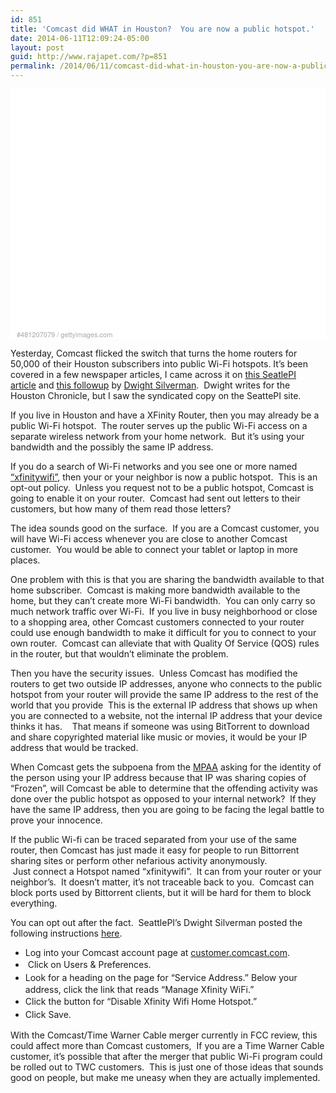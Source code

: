 ```yaml
---
id: 851
title: 'Comcast did WHAT in Houston?  You are now a public hotspot.'
date: 2014-06-11T12:09:24-05:00
layout: post
guid: http://www.rajapet.com/?p=851
permalink: /2014/06/11/comcast-did-what-in-houston-you-are-now-a-public-hotspot/
---
```

<div style="background-color: #fff; display: inline-block; font-family: 'Helvetica Neue',Arial,sans-serif; color: #a7a7a7; font-size: 11px; width: 100%; max-width: 594px;">
  <div class="mceItemVisualAid mceItemLayer" style="overflow: hidden; position: relative; height: 0; padding: 66.498316% 0 49px 0; width: 100%;">
  </div>
  
  <div style="padding: 0; margin: 0 0 0 10px; text-align: left;">
    <a style="color: #a7a7a7; text-decoration: none; font-weight: normal !important; border: none;" href="http://www.gettyimages.com/detail/481207079" target="_blank">#481207079</a> / <a style="color: #a7a7a7; text-decoration: none; font-weight: normal !important; border: none;" href="http://www.gettyimages.com" target="_blank">gettyimages.com</a>
  </div>
</div>

Yesterday, Comcast flicked the switch that turns the home routers for 50,000 of their Houston subscribers into public Wi-Fi hotspots. It&#8217;s been covered in a few newspaper articles, I came across it on [this SeatlePI article](http://blog.seattlepi.com/techblog/2014/06/09/comcast-is-turning-your-xfinity-router-into-a-public-wi-fi-hotspot "Comcast is turning your Xfinity router into a public Wi-Fi hotspot") and [this followup](http://blog.seattlepi.com/techblog/2014/06/10/comcast-switches-on-50000-residential-wi-fi-hotspots-in-houston/) by [Dwight Silverman](https://twitter.com/dsilverman).  Dwight writes for the Houston Chronicle, but I saw the syndicated copy on the SeattePI site.

If you live in Houston and have a XFinity Router, then you may already be a public Wi-Fi hotspot.  The router serves up the public Wi-Fi access on a separate wireless network from your home network.  But it&#8217;s using your bandwidth and the possibly the same IP address.

If you do a search of Wi-Fi networks and you see one or more named [&#8220;xfinitywifi&#8221;](http://customer.comcast.com/help-and-support/internet/about-xfinity-wifi-internet/), then your or your neighbor is now a public hotspot.  This is an opt-out policy.  Unless you request not to be a public hotspot, Comcast is going to enable it on your router.  Comcast had sent out letters to their customers, but how many of them read those letters?

The idea sounds good on the surface.  If you are a Comcast customer, you will have Wi-Fi access whenever you are close to another Comcast customer.  You would be able to connect your tablet or laptop in more places.

One problem with this is that you are sharing the bandwidth available to that home subscriber.  Comcast is making more bandwidth available to the home, but they can&#8217;t create more Wi-Fi bandwidth.  You can only carry so much network traffic over Wi-Fi.  If you live in busy neighborhood or close to a shopping area, other Comcast customers connected to your router could use enough bandwidth to make it difficult for you to connect to your own router.  Comcast can alleviate that with Quality Of Service (QOS) rules in the router, but that wouldn&#8217;t eliminate the problem.

Then you have the security issues.  Unless Comcast has modified the routers to get two outside IP addresses, anyone who connects to the public hotspot from your router will provide the same IP address to the rest of the world that you provide  This is the external IP address that shows up when you are connected to a website, not the internal IP address that your device thinks it has.    That means if someone was using BitTorrent to download and share copyrighted material like music or movies, it would be your IP address that would be tracked.

When Comcast gets the subpoena from the [MPAA](http://www.mpaa.org/privacy-policy/) asking for the identity of the person using your IP address because that IP was sharing copies of &#8220;Frozen&#8221;, will Comcast be able to determine that the offending activity was done over the public hotspot as opposed to your internal network?  If they have the same IP address, then you are going to be facing the legal battle to prove your innocence.

If the public Wi-fi can be traced separated from your use of the same router, then Comcast has just made it easy for people to run Bittorrent sharing sites or perform other nefarious activity anonymously.  Just connect a Hotspot named &#8220;xfinitywifi&#8221;.  It can from your router or your neighbor&#8217;s.  It doesn&#8217;t matter, it&#8217;s not traceable back to you.  Comcast can block ports used by Bittorrent clients, but it will be hard for them to block everything.

You can opt out after the fact.  SeattlePI&#8217;s Dwight Silverman posted the following instructions [here](http://blog.seattlepi.com/techblog/2014/06/09/comcast-is-turning-your-xfinity-router-into-a-public-wi-fi-hotspot).

  * Log into your Comcast account page at [customer.comcast.com](http://customer.comcast.com/).
  * <span style="line-height: 1.5;"> Click on Users & Preferences.  </span>
  * <span style="line-height: 1.5;">Look for a heading on the page for “Service Address.” Below your address, click the link that reads “Manage Xfinity WiFi.”  </span>
  * <span style="line-height: 1.5;">Click the button for “Disable Xfinity Wifi Home Hotspot.”  </span>
  * <span style="line-height: 1.5;">Click Save.</span>

With the Comcast/Time Warner Cable merger currently in FCC review, this could affect more than Comcast customers,  If you are a Time Warner Cable customer, it&#8217;s possible that after the merger that public Wi-Fi program could be rolled out to TWC customers.  This is just one of those ideas that sounds good on people, but make me uneasy when they are actually implemented.
